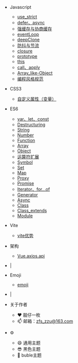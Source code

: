 <!-- 顶部栏配置文件  -->

* Javascript
    * [use_strict](/JS_basic/use_strict)
    * [defer、async](/JS_basic/defer、async)
    * [强缓存与协商缓存](/JS_basic/强缓存与协商缓存)
    * [eventLoop](/JS_basic/eventLoop)
    * [deepClone](/JS_basic/deepClone)
    * [防抖与节流](/JS_basic/防抖与节流)
    * [closure](/JS_basic/closure)
    * [prototype](/JS_basic/prototype)
    * [this](/JS_basic/this)
    * [call、apply](/JS_basic/call、apply)
    * [Array_like-Object](/JS_basic/Array_like-Object)
    * [编程风格规范](/JS_basic/编程风格规范)

* CSS3
    * [自定义属性（变量）](/CSS3/custom_properties)

* ES6
    * [var、let、const](/ES6/var、let、const)
    * [Destructuring](/ES6/Destructuring)
    * [String](/ES6/String)
    * [Number](/ES6/Number)
    * [Function](/ES6/Function)
    * [Array](/ES6/Array)
    * [Object](/ES6/Object)
    * [运算符扩展](/ES6/Operator)
    * [Symbol](/ES6/Symbol)
    * [Set](/ES6/Set)
    * [Map](/ES6/Map)
    * [Proxy](/ES6/Proxy)
    * [Promise](/ES6/Promise)
    * [Iterator、for...of](/ES6/Iterator)
    * [Generator](/ES6/Generator)
    * [Async](/ES6/Async)
    * [Class](/ES6/Class)
    * [Class_extends](/ES6/Class_extends)
    * [Module](/ES6/Module)
* Vite
    * [vite优势](/Vite/vite优势)
* 架构
    * [Vue.axios.api](/framework/Vue.axios.api)

* |

* Emoji
    * [emoji](/Emoji/emoji.md)
* |

* 关于作者
    * :heart: 靓仔一枚 
    * :mailbox: 邮箱：zfs_zzu@163.com

* :gear:
    * :smile: 通用主题 &emsp;
    * :sunglasses: 黑色主题 &emsp;
    * :fox_face: buble主题 &emsp;
